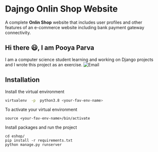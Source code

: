 #  Dajngo Onlin Shop Website

A complete **Onlin Shop** website that includes user profiles and other features of an e-commerce website including bank payment gateway connectivity.


##  Hi there 😃, I am Pooya Parva

I am a computer science student learning and working on Django projects and I wrote this project as an exercise.
![Email](https://img.shields.io/badge/my%20email-pooya.parva81%40gmail.com-f87c56
)

##  Installation
Install the virtual environment
```bash
virtualenv  -p  python3.8 <your-fav-env-name>
```
To activate your virtual environment
```
source <your-fav-env-name>/bin/activate
```

Install packages and run the project
```
cd eshop/
pip install -r requirements.txt
python manage.py runserver
```
